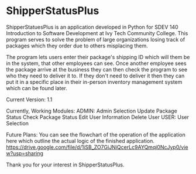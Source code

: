 # ShipperStatusPlus
ShipperStatuesPlus is an application developed in Python for SDEV 140 Introduction to Software Development at Ivy Tech Community College. This program serves to solve the problem of large organizations losing track of packages which they order due to others misplacing them. 

The program lets users enter their package's shipping ID which will them be in the system, that other employees can see. Once another employee sees the package arrive at the business they can then check the program to see who they need to deliver it to. If they don't need to deliver it then they can put it in a specific place in their in-person inventory management system which can be found later. 

Current Version: 1.1

Currently, Working Modules:
    ADMIN:
        Admin Selection
        Update Package Status
        Check Package Status
        Edit User Information
        Delete User
    USER:
        User Selection


Future Plans: You can see the flowchart of the operation of the application 
here which outline the actual logic of the finished application. 
https://drive.google.com/file/d/1iSB_ZO7GiJNiQcerLc9AYQmqi0NcJyp0/view?usp=sharing

Thank you for your interest in ShipperStatusPlus.